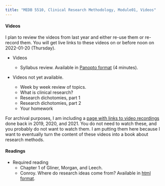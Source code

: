```yaml
---
title: "MEDB 5510, Clinical Research Methodology, Module01, Videos"
---
```

#### Videos

I plan to review the videos from last year and either re-use them or re-record them. You will get live links to these videos on or before noon on 2022-01-20 (Thursday).

+ Videos
  + Syllabus review. Available in [Panopto format][v0001] (4 minutes).

+ Videos not yet available.
  + Week by week review of topics.
  + What is clinical research?
  + Research dichotomies, part 1
  + Research dichotomies, part 2
  + Your homework

For archival purposes, I am including a [page with links to video recordings][git1] done back in 2019, 2020, and 2021. You do not need to watch these, and you probably do not want to watch them. I am putting them here because I want to eventually turn the content of these videos into a book about research methods.

#### Readings

+ Required reading
  + Chapter 1 of Gliner, Morgan, and Leech.
  + Conroy. Where do research ideas come from? Available in [html format](http://www.pmean.com/99/ideas.html).

[git1]: https://github.com/pmean/classes/blob/master/clinical-research-methodology/modules/5510-99-videos.md

[v0001]: https://umsystem.hosted.panopto.com/Panopto/Pages/Viewer.aspx?id=035c8a81-58fa-438c-b552-a9dc01664f27
